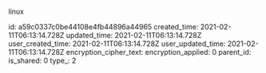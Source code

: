 linux

id: a59c0337c0be44108e4fb44896a44965
created_time: 2021-02-11T06:13:14.728Z
updated_time: 2021-02-11T06:13:14.728Z
user_created_time: 2021-02-11T06:13:14.728Z
user_updated_time: 2021-02-11T06:13:14.728Z
encryption_cipher_text: 
encryption_applied: 0
parent_id: 
is_shared: 0
type_: 2
